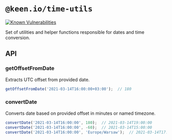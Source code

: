 # `@keen.io/time-utils`

[![Known Vulnerabilities](https://snyk.io/test/github/keen/keen/badge.svg?targetFile=packages/charts-utils/package.json)](https://snyk.io/test/github/keen/keen?targetFile=packages/utils/package.json)

Set of utilities and helper functions responsible for dates and time conversion.

## API

### getOffsetFromDate

 Extracts UTC offset from provided date.

```typescript
getOffsetFromDate('2021-03-14T16:00:00+03:00');  // 180
```

### convertDate

Converts date based on provided offset in minutes or named timezone.

```typescript
convertDate('2021-03-14T16:00:00', 180);  // 2021-03-14T19:00:00
convertDate('2021-03-14T16:00:00', -60);  // 2021-03-14T15:00:00
convertDate('2021-03-14T16:00:00', 'Europe/Warsaw');  // 2021-03-14T17:00:00
```
